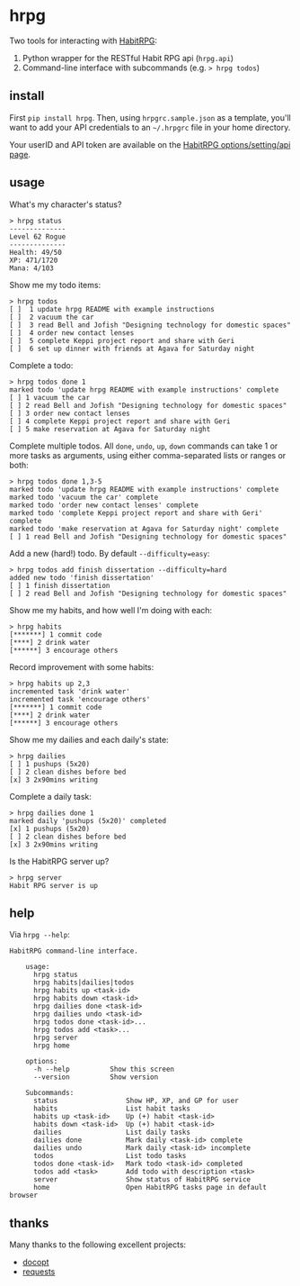 hrpg
====

Two tools for interacting with [HabitRPG](http://habitrpg.com):

1. Python wrapper for the RESTful Habit RPG api (`hrpg.api`)
2. Command-line interface with subcommands (e.g. `> hrpg todos`)

install
-------

First `pip install hrpg`. Then, using `hrpgrc.sample.json` as a template,
you'll want to add your API credentials to an `~/.hrpgrc` file in your home
directory.

Your userID and API token are available on the [HabitRPG options/setting/api
page](https://habitrpg.com/#/options/settings/api).

usage
-----

What's my character's status?

    > hrpg status
    --------------
    Level 62 Rogue
    --------------
    Health: 49/50
    XP: 471/1720
    Mana: 4/103

Show me my todo items:

    > hrpg todos
    [ ]  1 update hrpg README with example instructions
    [ ]  2 vacuum the car
    [ ]  3 read Bell and Jofish "Designing technology for domestic spaces"
    [ ]  4 order new contact lenses
    [ ]  5 complete Keppi project report and share with Geri
    [ ]  6 set up dinner with friends at Agava for Saturday night

Complete a todo:

    > hrpg todos done 1
    marked todo 'update hrpg README with example instructions' complete
    [ ] 1 vacuum the car
    [ ] 2 read Bell and Jofish "Designing technology for domestic spaces"
    [ ] 3 order new contact lenses
    [ ] 4 complete Keppi project report and share with Geri
    [ ] 5 make reservation at Agava for Saturday night

Complete multiple todos. All `done`, `undo`, `up`, `down` commands can take 1
or more tasks as arguments, using either comma-separated lists or ranges or
both:

    > hrpg todos done 1,3-5
    marked todo 'update hrpg README with example instructions' complete
    marked todo 'vacuum the car' complete
    marked todo 'order new contact lenses' complete
    marked todo 'complete Keppi project report and share with Geri' complete
    marked todo 'make reservation at Agava for Saturday night' complete
    [ ] 1 read Bell and Jofish "Designing technology for domestic spaces"

Add a new (hard!) todo. By default `--difficulty=easy`:

    > hrpg todos add finish dissertation --difficulty=hard
    added new todo 'finish dissertation'
    [ ] 1 finish dissertation
    [ ] 2 read Bell and Jofish "Designing technology for domestic spaces"

Show me my habits, and how well I'm doing with each:

    > hrpg habits
    [*******] 1 commit code
    [****] 2 drink water
    [******] 3 encourage others

Record improvement with some habits:

    > hrpg habits up 2,3
    incremented task 'drink water'
    incremented task 'encourage others'
    [*******] 1 commit code
    [****] 2 drink water
    [******] 3 encourage others

Show me my dailies and each daily's state:

    > hrpg dailies
    [ ] 1 pushups (5x20)
    [ ] 2 clean dishes before bed
    [x] 3 2x90mins writing

Complete a daily task:

    > hrpg dailies done 1
    marked daily 'pushups (5x20)' completed
    [x] 1 pushups (5x20)
    [ ] 2 clean dishes before bed
    [x] 3 2x90mins writing

Is the HabitRPG server up?

    > hrpg server
    Habit RPG server is up

help
----

Via `hrpg --help`:

    HabitRPG command-line interface.

        usage:
          hrpg status
          hrpg habits|dailies|todos
          hrpg habits up <task-id>
          hrpg habits down <task-id>
          hrpg dailies done <task-id>
          hrpg dailies undo <task-id>
          hrpg todos done <task-id>...
          hrpg todos add <task>...
          hrpg server
          hrpg home

        options:
          -h --help          Show this screen
          --version          Show version

        Subcommands:
          status                 Show HP, XP, and GP for user
          habits                 List habit tasks
          habits up <task-id>    Up (+) habit <task-id>
          habits down <task-id>  Up (+) habit <task-id>
          dailies                List daily tasks
          dailies done           Mark daily <task-id> complete
          dailies undo           Mark daily <task-id> incomplete
          todos                  List todo tasks
          todos done <task-id>   Mark todo <task-id> completed
          todos add <task>       Add todo with description <task>
          server                 Show status of HabitRPG service
          home                   Open HabitRPG tasks page in default browser

thanks
------

Many thanks to the following excellent projects:

- [docopt](https://github.com/docopt/docopt)
- [requests](https://github.com/kennethreitz/requests)
